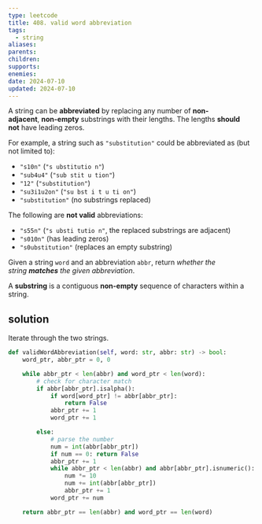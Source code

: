 ```yaml
---
type: leetcode
title: 408. valid word abbreviation
tags:
  - string
aliases: 
parents: 
children: 
supports: 
enemies: 
date: 2024-07-10
updated: 2024-07-10
---
```


A string can be **abbreviated** by replacing any number of **non-adjacent**, **non-empty** substrings with their lengths. The lengths **should not** have leading zeros.

For example, a string such as `"substitution"` could be abbreviated as (but not limited to):

- `"s10n"` (`"s ubstitutio n"`)
- `"sub4u4"` (`"sub stit u tion"`)
- `"12"` (`"substitution"`)
- `"su3i1u2on"` (`"su bst i t u ti on"`)
- `"substitution"` (no substrings replaced)

The following are **not valid** abbreviations:

- `"s55n"` (`"s ubsti tutio n"`, the replaced substrings are adjacent)
- `"s010n"` (has leading zeros)
- `"s0ubstitution"` (replaces an empty substring)

Given a string `word` and an abbreviation `abbr`, return _whether the string **matches** the given abbreviation_.

A **substring** is a contiguous **non-empty** sequence of characters within a string.

## solution

Iterate through the two strings.

```python
def validWordAbbreviation(self, word: str, abbr: str) -> bool:
	word_ptr, abbr_ptr = 0, 0

	while abbr_ptr < len(abbr) and word_ptr < len(word):
		# check for character match
		if abbr[abbr_ptr].isalpha():
			if word[word_ptr] != abbr[abbr_ptr]:
				return False
			abbr_ptr += 1
			word_ptr += 1

		else:
			# parse the number
			num = int(abbr[abbr_ptr])
			if num == 0: return False
			abbr_ptr += 1
			while abbr_ptr < len(abbr) and abbr[abbr_ptr].isnumeric():
				num *= 10
				num += int(abbr[abbr_ptr])
				abbr_ptr += 1
			word_ptr += num

	return abbr_ptr == len(abbr) and word_ptr == len(word)
```
